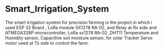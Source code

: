 # Smart_Irrigation_System
The smart irrigation system for precision farming is the project in which i used ESP 32 Board , LoRa module SX1278 RA-02, and Relay at Rx side and ATMEGA328P microcontroller, LoRa sx1278 RA-02 ,DHT11 Temperature and Humidity sensor, Capacitive soil moisture sensor, for solar Tracker Servo motor  used at Tx side to control the farm.
